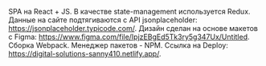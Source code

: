 SPA на React + JS. В качестве state-management используется Redux. 
Данные на сайте подтягиваются с API jsonplaceholder: https://jsonplaceholder.typicode.com/.
Дизайн сделан на основе макетов с Figma: https://www.figma.com/file/IpjzEBgEd5Tk3ry5g347Ux/Untitled.
Сборка Webpack. Менеджер пакетов - NPM. 
Ссылка на Deploy: https://digital-solutions-sanny410.netlify.app/.

